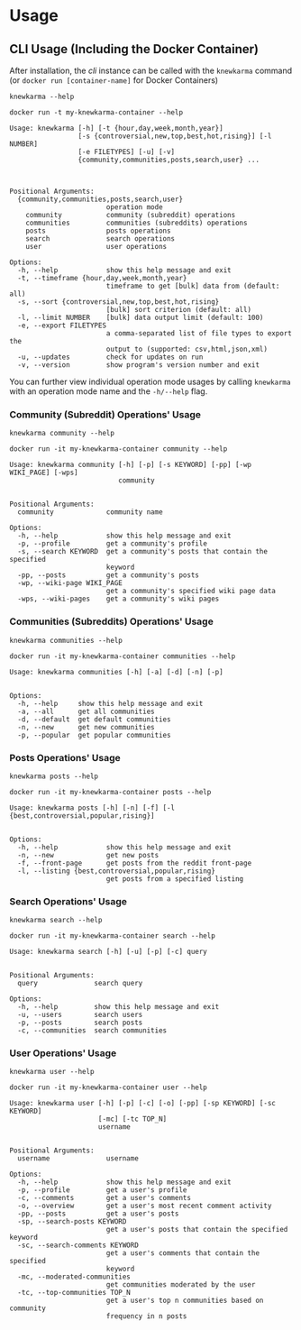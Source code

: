 # Usage
## CLI Usage (Including the Docker Container)

After installation, the *cli* instance can be called with the `knewkarma` command (or `docker run [container-name]` for
Docker Containers)

```text
knewkarma --help
```

```text
docker run -t my-knewkarma-container --help
```
```text
Usage: knewkarma [-h] [-t {hour,day,week,month,year}]
                 [-s {controversial,new,top,best,hot,rising}] [-l NUMBER]
                 [-e FILETYPES] [-u] [-v]
                 {community,communities,posts,search,user} ...



Positional Arguments:
  {community,communities,posts,search,user}
                        operation mode
    community           community (subreddit) operations
    communities         communities (subreddits) operations
    posts               posts operations
    search              search operations
    user                user operations

Options:
  -h, --help            show this help message and exit
  -t, --timeframe {hour,day,week,month,year}
                        timeframe to get [bulk] data from (default: all)
  -s, --sort {controversial,new,top,best,hot,rising}
                        [bulk] sort criterion (default: all)
  -l, --limit NUMBER    [bulk] data output limit (default: 100)
  -e, --export FILETYPES
                        a comma-separated list of file types to export the
                        output to (supported: csv,html,json,xml)
  -u, --updates         check for updates on run
  -v, --version         show program's version number and exit
```

You can further view individual operation mode usages by calling `knewkarma` with an operation mode name and
the `-h/--help` flag.

### Community (Subreddit) Operations' Usage

```text
knewkarma community --help
```

```text
docker run -it my-knewkarma-container community --help
```
```text
Usage: knewkarma community [-h] [-p] [-s KEYWORD] [-pp] [-wp WIKI_PAGE] [-wps]
                           community


Positional Arguments:
  community             community name

Options:
  -h, --help            show this help message and exit
  -p, --profile         get a community's profile
  -s, --search KEYWORD  get a community's posts that contain the specified
                        keyword
  -pp, --posts          get a community's posts
  -wp, --wiki-page WIKI_PAGE
                        get a community's specified wiki page data
  -wps, --wiki-pages    get a community's wiki pages
```

### Communities (Subreddits) Operations' Usage
```text
knewkarma communities --help
```
```text
docker run -it my-knewkarma-container communities --help
```
```text
Usage: knewkarma communities [-h] [-a] [-d] [-n] [-p]


Options:
  -h, --help     show this help message and exit
  -a, --all      get all communities
  -d, --default  get default communities
  -n, --new      get new communities
  -p, --popular  get popular communities
```


### Posts Operations' Usage

```text
knewkarma posts --help
```

```text
docker run -it my-knewkarma-container posts --help
```
```text
Usage: knewkarma posts [-h] [-n] [-f] [-l {best,controversial,popular,rising}]


Options:
  -h, --help            show this help message and exit
  -n, --new             get new posts
  -f, --front-page      get posts from the reddit front-page
  -l, --listing {best,controversial,popular,rising}
                        get posts from a specified listing
```

### Search Operations' Usage

```text
knewkarma search --help
```

```text
docker run -it my-knewkarma-container search --help
```
```text
Usage: knewkarma search [-h] [-u] [-p] [-c] query


Positional Arguments:
  query              search query

Options:
  -h, --help         show this help message and exit
  -u, --users        search users
  -p, --posts        search posts
  -c, --communities  search communities
```

### User Operations' Usage

```text
knewkarma user --help
```

```text
docker run -it my-knewkarma-container user --help
```
```text
Usage: knewkarma user [-h] [-p] [-c] [-o] [-pp] [-sp KEYWORD] [-sc KEYWORD]
                      [-mc] [-tc TOP_N]
                      username


Positional Arguments:
  username              username

Options:
  -h, --help            show this help message and exit
  -p, --profile         get a user's profile
  -c, --comments        get a user's comments
  -o, --overview        get a user's most recent comment activity
  -pp, --posts          get a user's posts
  -sp, --search-posts KEYWORD
                        get a user's posts that contain the specified keyword
  -sc, --search-comments KEYWORD
                        get a user's comments that contain the specified
                        keyword
  -mc, --moderated-communities
                        get communities moderated by the user
  -tc, --top-communities TOP_N
                        get a user's top n communities based on community
                        frequency in n posts
```



